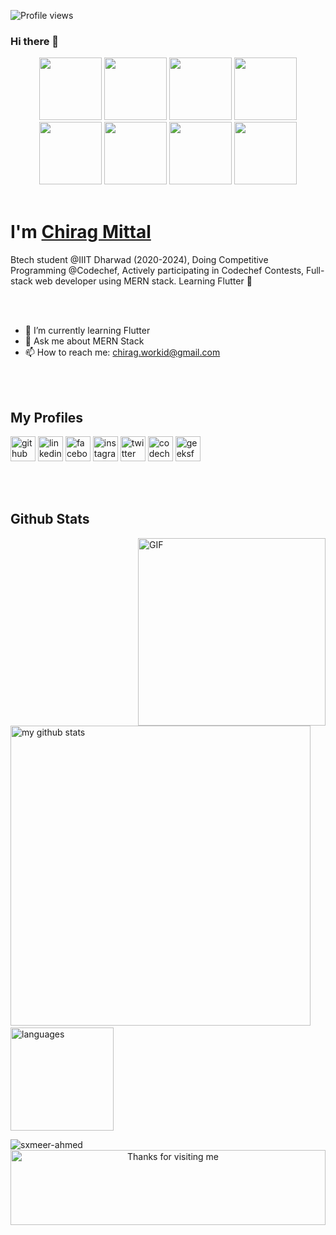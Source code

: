 ![Profile views](https://gpvc.arturio.dev/chiragmittal8011) 
### Hi there 👋
<p align="center">
<img src="https://github.com/chiragmittal8011/chiragmittal8011/blob/main/images/icons8-c%2B%2B-480.png" width="100">
<img src="https://github.com/chiragmittal8011/chiragmittal8011/blob/main/images/java.png" width="100">
<img src="https://github.com/chiragmittal8011/chiragmittal8011/blob/main/images/icons8-python-480.png" width="100">
<img src="https://github.com/chiragmittal8011/chiragmittal8011/blob/main/images/mongodb_original_wordmark_logo_icon_146425.png" width="100">
<img src="https://github.com/chiragmittal8011/chiragmittal8011/blob/main/images/express_try3.png" width="100">
<img src="https://github.com/chiragmittal8011/chiragmittal8011/blob/main/images/reactjs.png" width="100">
<img src="https://github.com/chiragmittal8011/chiragmittal8011/blob/main/images/node_js_new.png" width="100">
<img src="https://github.com/chiragmittal8011/chiragmittal8011/blob/main/images/icons8-git-480.png" width="100">
<!--    <img src="https://github.com/chiragmittal8011/chiragmittal8011/blob/main/images/icons8-jquery-500.png" width="100"> -->
   <br><br> 
</p>
<h1>I'm <a target="blank" href="https://www.linkedin.com/in/cmittal/">Chirag Mittal</a></h1>
Btech student @IIIT Dharwad (2020-2024), Doing Competitive Programming @Codechef, Actively participating in Codechef Contests, Full-stack web developer using MERN stack. Learning Flutter 🙂

<br><br>
- 🌱 I’m currently learning Flutter
- 💬 Ask me about MERN Stack 
- 📫 How to reach me: chirag.workid@gmail.com 

<br><br>
## My Profiles
[<img src='https://github.com/chiragmittal8011/chiragmittal8011/blob/main/profiles/github.png' alt='github' height='40'>](https://github.com/chiragmittal8011)  [<img src='https://github.com/chiragmittal8011/chiragmittal8011/blob/main/profiles/linkedin.png' alt='linkedin' height='40'>](https://www.linkedin.com/in/cmittal/)  [<img src='https://github.com/chiragmittal8011/chiragmittal8011/blob/main/profiles/icons8-facebook-240.png' alt='facebook' height='40'>](https://www.facebook.com/chirag.mittal.75641)  [<img src='https://github.com/chiragmittal8011/chiragmittal8011/blob/main/profiles/icons8-instagram-logo-240.png' alt='instagram' height='40'>](https://www.instagram.com/chiragmittal_cm/)  [<img src='https://github.com/chiragmittal8011/chiragmittal8011/blob/main/profiles/icons8-twitter-240.png' alt='twitter' height='40'>](https://twitter.com/chiragmittalcm) [<img src='https://cdn.codechef.com/sites/all/themes/abessive/cc-logo-sd.svg' alt='codechef' height='40'>](https://www.codechef.com/users/chirag8011)  [<img src='https://github.com/chiragmittal8011/chiragmittal8011/blob/main/profiles/icons8-geeksforgeeks-240.png' alt='geeksforgeeks' height='40'>](https://auth.geeksforgeeks.org/user/iitjeechirag/profile)  

<br><br>
## Github Stats
<img align="right" alt="GIF" src="https://media.giphy.com/media/VTtANKl0beDFQRLDTh/giphy.gif" width="300px" />  

<img src="https://github-readme-stats.vercel.app/api?username=chiragmittal8011&show_icons=true&line_height=21&theme=gotham" alt="my github stats" width="480"/>&nbsp;
<img src="https://github-readme-stats.vercel.app/api/top-langs/?username=chiragmittal8011&layout=compact&theme=gotham" alt="languages" height="165">

<img src="https://github-readme-streak-stats.herokuapp.com/?user=chiragmittal8011&layout=compact&theme=gotham" alt="sxmeer-ahmed" />


<div align ="center">
<img height="120" alt="Thanks for visiting me" width="100%" src="https://raw.githubusercontent.com/BrunnerLivio/brunnerlivio/master/images/marquee.svg" />
</div>
